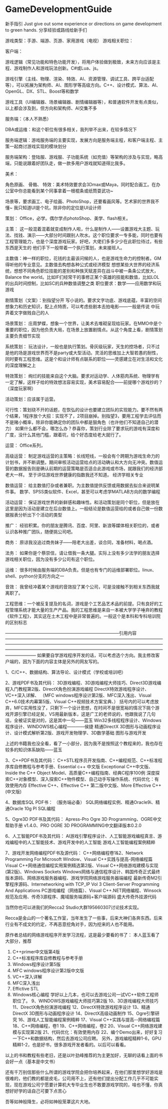 # GameDevelopmentGuide
新手指引
Just give out some experience or directions on game development to green hands.
分享经验或路线给新手们

游戏类型：手游、端游、页游、家用游戏（电视）
游戏相关职位：

客户端：

游戏逻辑（常见功能和特色功能开发），将用户体验做到极致，未来方向应该是主程、游戏制作人和游戏玩法创新。C#或Lua、js。

游戏引擎（主线、物理、渲染、特效、AI、资源管理、调试工具、跨平台适配等），可以拓展为架构师、AI、图形学等高级方向。C++、设计模式、算法、AI、OpenGL、DX、STL、Boost等和数学

游戏工具（UI编辑器、场景编辑器、剧情编辑器等），和普通软件开发有点类似，以上都会涉及到，但方向和架构师、AI交集不多


服务端：（本人不熟悉）

DBA或运维：和这个职位有很多相关，我列举不出来，在较多情况下

服务端逻辑：游戏服务端的主要实现，发展方向是服务端主程，和客户端主程、主策一起商讨游戏实现的模块划分

服务端架构：登陆服、游戏服、子功能系统（如充值）等架构的涉及与实现，略高端，只能说跟着好团队走，做一款多用户游戏就知道得比我多。


美术：

角色原画、
骨骼、
特效：美术特效要求会3Dmax或Maya，同时配合画工。在办公室中你总能看到某个同事拿着一根棍条或纸筒耍武功~

场景等，要求画工、电子绘画、PhotoShop，还要看画风等。艺术家的世界我不懂~
我只知道UI是个坑，除非你的定位是UI设计师



策划：
Office，必学。偶尔学点photoShop、美学、flash相关。

主策：
这一般混着混着就变成制作人啦，什么是制作人——设置游戏大主题、玩法、找钱、演示——大部分时间跟别人吹水。这个职位要求一专多能，同时也要有工程管理能力，也是个深度游戏玩家。好吧，大佬们多多少少在此职位待过，有些东西是天生的
他们手下一般带着一个执行策划，未来接班人。

主数值：神一样的职位，花钱的主最该问候的人，也是游戏生命力的控制者。GM得听他的专业意见。主数值去构想各种公式或经济模型
想想某些大世界的经济系统，想想不同角色职位技能的差别和种族天赋差异在战斗中被一条条公式放大，Balance the world。比如IF们经常干的事修正某个英雄的技能和数值，比如LOL的出兵时间控制，比如SC的兵种数值调整之类
职位要求：数学——应用数学和玩游戏

剧情策划（文案）：别指望分开
写小说的。要求文字功底、游戏底蕴，丰富的空间想象力和历史知识，配上点特质，可以考虑些剧本去拍电影——一般是传说 中玩弄着文字做贱自己的人

场景策划：
庄周梦蝶，想象一个世界，让美术去堆砌呈现给玩家。在MMO中是个重要的职位，因为他负责大局，在场景上放置剧情点。从这个角度上看，剧情策划主要负责细节实现

系统策划：
玩法设计，一般也是执行策划。骨灰级玩家，天生的控场者，只不过是他的场是游戏世界而不是party或大型活动。灵活的思维加上大智若愚的耐性，同时要有工程思维。这是个和设计师有点联系的职位——灵感建立在对生活和文化的深度理解之上

特效策划：
绚烂的技能来自这个大脑。要求对运动学、人体筋肉系统、物理学有一定了解，这样子给的特效想法容易实现，美术容易配合——前提哪个游戏抄的？（深度玩家啊）

活动策划：应该属于运营。

可行性：策划绕不开的话题，在恢弘的设计也要建立团队的实现能力。要不然有两个结果，1程序放个大招：实现不了，2项目崩掉。别指望3，要用工程学去评估而不是赌小概率，除非你能确定你的团队中都是狠角色（也许他们不知道自己的潜力）
如果什么都不会，哪怎么办？恭喜你，策划行业除了要求玩的游戏有深度和广度，没什么其他门槛，跟着坑，给个好态度给老大就行了。


运营：
Office系列，

高级运营：
制定游戏运营的主策略：长线短线，一般会有个跨期为游戏生命力的计划书，并不断调整。期间审核活动运营给点的活动确认和大方向无冲突。数值运营的数据报告则是确认前期的运营策略是否适合此游戏或市场，就跟我们的经济部老大一样。
至于评估游戏世界健康的指数我还不知道。
经济学相关专业

数值运营：
给主数值打杂或者兼职。为主数值提供反馈或用数据去拟合来说明某件事。
数学、SPSS类似软件、Excel，甚至可以考虑学MATLAB方向的数学编程

活动运营：
保证游戏世界的新鲜感和趣味性。和活动策划是同个职位，但是放在这里是因为活动是建立在后台数值上。一般结论是数值运营给的或者自己做一份数据报表分析出下个活动的类型

推广：
经验积累。你的朋友是腾讯、百度、阿里、新浪等媒体相关职位的，或者认识各种推广团队，随便挑公司吧。

商务：
原谅我没追过商务妹子——陪老大出差，谈合同，准备材料，喝点酒。

法务：
如果你是个蔡崇信，请让借我一条大腿。实际上没有多少法学的朋友选择游戏相关职位，因为没有多少公司有这个职位。

运维：
很多时候由服务端的DBA负责。但是也有专门的运维部署职位。linux、shell、python分支的方向之一

音效：
我曾经冲着某个游戏的音效投了某个公司，可是没接触不到相关东西我就离职了。


工程思维：一个被反复提及的名词，游戏是个工艺品艺术品的前提。只有良好的工程管理系统才能大量的生产产品。我的工程思维是来自一本被大学学子唾弃的教程《软件工程》，其实这在土木工程中是非常普遍的。一般这个是本科和专科培训院的区别标志

——————————————————————————引用内容———————————————————————————————————————————————————————————————————————————————————————————————————————————————————
如果要自学游戏程序开发的话，可以考虑选个方向。我主修改客户端的，因为下面的内容主体是另外的网友写的。


1、C/C++、数据结构、算法导论、设计模式（学校或培训吧）


2、游戏PDF书及其代码： 
3D游戏编程、3D游戏编程大师技巧、Direct3D游戏编程入门教程第2版、DirectX角色扮演游戏编程 
DirectX特效游戏程序设计、VC++深入详解、
（MFC windows程序设计第2版、MFC深入浅出、Visual C++6.0技术内幕第5版、Visual C++视频技术方案宝典、）
括号内的可以考虑放弃，MFC实用性没了，只剩下一个设计思想，在时间不是很宽裕的情况下挑个游戏开源引擎已经足矣，VS用最新版本，这是广工的老师说的，他跟我说了几句话，全被证实是对的，这是其中一句——蓝玉
Win32多线程程序设计、Windows程序设计、WINDOWS核心编程————侯捷
精通DirectX 3D图形与动画程序设计、设计模式解析第2版、游戏开发物理学、3D数学基础 图形与游戏开发


上述的书籍我也没全看，看了一小部分，因为我不是按照这个教程来的，我也存在较多的知识体系缺陷——蓝玉

3、C++PDF书及其代码：
C++STL程序员开发指南、C++编程规范、C++标准程序库自修教程与参考手册、Essential c++ 中文版 
Exceptional C++中文版、Inside the C++ Object Model、高质量C++编程指南、经典C程序100例 
深度探索C++对象模型、深入探索C++物件模型、自己动手写操作系统、代码优化：有效使用内存 
Effective C++、Effective C++ 第二版中文版、More Effective C++(中文版) 

4、数据库SQL PDF书： （服务端必备）
SQL网络编程实例、精通Oracle9i、精通Oracle 10g Pl SQL编程 

5、Ogre3D PDF书及其代码： 
Apress-Pro Ogre 3D Programming、OGRE中文帮助手册 v1.4.0、PRO OGRE 3D PROGRAMMING中文翻译版本0.2.0 

6、人工智能PDF书及其代码： 
AI游戏引擎程序设计、人工智能游戏编程真言、游戏编程中的人工智能技术、游戏开发中的人工智能 
游戏人工智能编程案例精粹 

7、游戏开发网络编程PDF书及源代码： 
C++网络编程卷1&2、Network Programming For Microsoft Window、Visual C++实践与提高-网络编程篇 
Visual C++网络通信编程实用案例精选第2版、Visual C++网络游戏建模与实现(第2版)、Windows Sockets 
Windows网络与通信程序设计、韩国传奇正式最终版本源码、网络游戏服务器编程、游戏学院网络游戏服务器端编程 
最新传奇M2引擎程序源码、Internetworking with TCP_IP Vol 3 Client-Server Programming And Applications 
PC游戏编程（网络篇）、Visual C++.NET网络编程、Winsock规范及应用、传奇3源程序、魔域服务端源码+客户端源码 
盛大传奇外挂源代码 

当然你也可以进我们的Recca2 Studio大群195660307讨论技术实现。

Recca是金山的一个著名工作室，当年发生了一些事，后来大神们各奔东西。后来行业有不成文的约定，不再恶意挖角对手，因为挖来的人也不能用。



原作者总结的网络游戏程序开发学习流程，这是最少要看的书了： 本人蓝玉看了大部分，推荐
1. C++primer中文版第4版
2. C++标准程序库自修教程与参考手册
3. Windows程序设计第5版
4. MFC windows程序设计第2版中文版
5. VC++深入详解
6. MFC深入浅出
7. Effictive STL
8. Windows核心编程
学好以上几本，也可以去游戏公司一试VC++软件工程师职位了。
9、WINDOWS游戏编程大师技巧第2版 
10、3D游戏编程大师技巧 
11、DirectX角色扮演游戏编程 
12、DirectX特效游戏程序设计 
13、精通DirectX 3D图形与动画程序设计
14、DirectX高级动画制作
15、Ogre引擎研究
16、游戏人工智能编程案例精粹 
17、Visual C++实践与提高--网络编程篇
18、C++网络编程，卷1
19、C++网络编程，卷2
20、Visual C++网络游戏建模与实现第2版
21、代码优化：有效使用内存
22、编个Demo出来，好好复习一下C++和数据结构，然后去游戏公司应聘。 
另外，游戏编程精粹1-6，GPU精粹1-2，也是好书，很多游戏开发者看的。以后可以看看。

以上的书和教程有些老旧，还是以叶劲峰推荐的为主更加好，无聊的话看上面的书会好一点（基本是中文书）

还有千万别信那些什么所谓的游戏学院会把你培养起来，在他们那里想学好游戏是很难的，他们教的都是皮毛，公司用不上，还有他们提出分配工作几乎不可能实现，现在游戏公司宁愿要计算机大专毕业生也不敢要游戏学院的，啥也不懂，你真想好好学的话自己可要下点苦心





吾等如神般降生，必将如神般笼罩这片大地。
